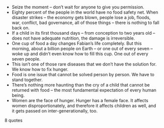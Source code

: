  - Seize the moment – don’t wait for anyone to give you permission.
 - Eighty percent of the people in the world have no food safety net. When disaster strikes – the economy gets blown, people lose a job, floods, war, conflict, bad governance, all of those things – there is nothing to fall back on.
 - If a child in its first thousand days – from conception to two years old – does not have adequate nutrition, the damage is irreversible.
 - One cup of food a day changes Fabian’s life completely. But this morning, about a billion people on Earth – or one out of every seven – woke up and didn’t even know how to fill this cup. One out of every seven people.
 - This isn’t one of those rare diseases that we don’t have the solution for. We know how to fix hunger.
 - Food is one issue that cannot be solved person by person. We have to stand together.
 - There’s nothing more haunting than the cry of a child that cannot be returned with food – the most fundamental expectation of every human being.
 - Women are the face of hunger. Hunger has a female face. It affects women disproportionately, and therefore it affects children as well, and it gets passed on inter-generationally, too.

8 quotes